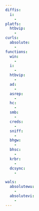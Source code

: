 ```yaml
---
diffis:
  i:
    -
platfs:
  htbvip:
    -
curls:
  absolute:
    -
functions:
  win:
    -
  i:
    -
  htbvip:
    -
  ad:
    -
  asrep:
    -
  hc:
    -
  smb:
    -
  creds:
    -
  sniff:
    -
  bhgw:
    -
  bhsc:
    -
  krbr:
    -
  dcsync:
    -

wals:
  absolutewu:
    -
  absolutevi:
    -
---
```

